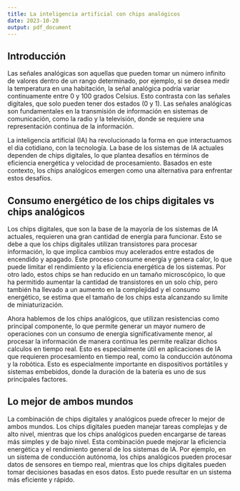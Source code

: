 ```yaml
---
title: La inteligencia artificial con chips analógicos
date: 2023-10-20
output: pdf_document
---
```


## Introducción  

Las señales analógicas son aquellas que pueden tomar un número infinito de valores dentro de un rango determinado, por ejemplo, si se desea medir la temperatura en una habitación, la señal analógica podría variar continuamente entre 0 y 100 grados Celsius. Esto contrasta con las señales digitales, que solo pueden tener dos estados (0 y 1). Las señales analógicas son fundamentales en la transmisión de información en sistemas de comunicación, como la radio y la televisión, donde se requiere una representación continua de la información.  

La inteligencia artificial (IA) ha revolucionado la forma en que interactuamos el dia cotidiano, con la tecnología. La base de los sistemas de IA actuales dependen de chips digitales, lo que plantea desafíos en términos de eficiencia energética y velocidad de procesamiento. Basados en este contexto, los chips analógicos emergen como una alternativa para enfrentar estos desafíos.

## Consumo energético de los chips digitales vs chips analógicos

Los chips digitales, que son la base de la mayoría de los sistemas de IA actuales, requieren una gran cantidad de energía para funcionar. Esto se debe a que los chips digitales utilizan transistores para procesar información, lo que implica cambios muy acelerados entre estados de encendido y apagado. Este proceso consume energía y genera calor, lo que puede limitar el rendimiento y la eficiencia energética de los sistemas. Por otro lado, estos chips se han reducido en un tamaño microscópico, lo que ha permitido aumentar la cantidad de transistores en un solo chip, pero también ha llevado a un aumento en la complejidad y el consumo energético, se estima que el tamaño de los chips esta alcanzando su limite de miniaturización.

Ahora hablemos de los chips analógicos, que utilizan resistencias como principal componente, lo que permite generar un mayor numero de operaciones con un consumo de energia significativamente menor, al procesar la información de manera continua les permite realizar dichos calculos en tiempo real. Esto es especialmente útil en aplicaciones de IA que requieren procesamiento en tiempo real, como la conducción autónoma y la robótica. Esto es especialmente importante en dispositivos portátiles y sistemas embebidos, donde la duración de la batería es uno de sus principales factores. 

## Lo mejor de ambos mundos

La combinación de chips digitales y analógicos puede ofrecer lo mejor de ambos mundos. Los chips digitales pueden manejar tareas complejas y de alto nivel, mientras que los chips analógicos pueden encargarse de tareas más simples y de bajo nivel. Esta combinación puede mejorar la eficiencia energética y el rendimiento general de los sistemas de IA. Por ejemplo, en un sistema de conducción autónoma, los chips analógicos pueden procesar datos de sensores en tiempo real, mientras que los chips digitales pueden tomar decisiones basadas en esos datos. Esto puede resultar en un sistema más eficiente y rápido.

